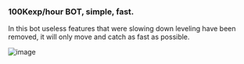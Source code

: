 ### 100Kexp/hour BOT, simple, fast.
In this bot useless features that were slowing down leveling have been removed, it will only move and catch as fast as possible.


![image](https://cloud.githubusercontent.com/assets/5583580/17247818/2fd8a7fe-5596-11e6-993e-fc06fbb95ded.png)

